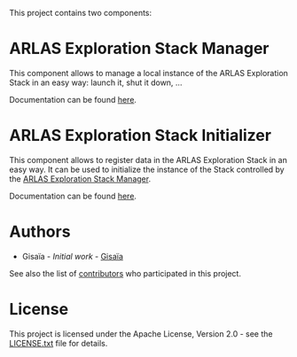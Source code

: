 This project contains two components:

# ARLAS Exploration Stack Manager

This component allows to manage a local instance of the ARLAS Exploration Stack in an easy way: launch it, shut it down, ...

Documentation can be found [here](docs/ARLAS-Exploration-Stack-Manager.md).

# ARLAS Exploration Stack Initializer

This component allows to register data in the ARLAS Exploration Stack in an easy way. It can be used to initialize the instance of the Stack controlled by the [ARLAS Exploration Stack Manager](#arlas-exploration-stack-manager).

Documentation can be found [here](docs/ARLAS-Exploration-Stack-Initializer.md).

# Authors

- Gisaïa - *Initial work* - [Gisaïa](http://gisaia.fr/)

See also the list of [contributors](https://github.com/gisaia/ARLAS-Exploration-stack/graphs/contributors) who participated in this project.

# License

This project is licensed under the Apache License, Version 2.0 - see the [LICENSE.txt](LICENSE.txt) file for details.
